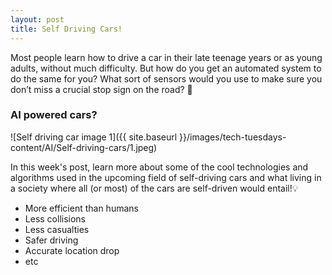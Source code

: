 ```yaml
---
layout: post
title: Self Driving Cars!
---
```


Most people learn how to drive a car in their late teenage years or as young adults, without much difficulty. But how do you get an automated system to do the same for you? What sort of sensors would you use to make sure you don’t miss a crucial stop sign on the road? 💫

### AI powered cars?
![Self driving car image 1]({{ site.baseurl }}/images/tech-tuesdays-content/AI/Self-driving-cars/1.jpeg)

In this week's post, learn more about some of the cool technologies and algorithms used in the upcoming field of self-driving cars and what living in a society where all (or most) of the cars are self-driven would entail!💡

 - More efficient than humans
 - Less collisions
 - Less casualties
 - Safer driving
 - Accurate location drop
 - etc 
 
